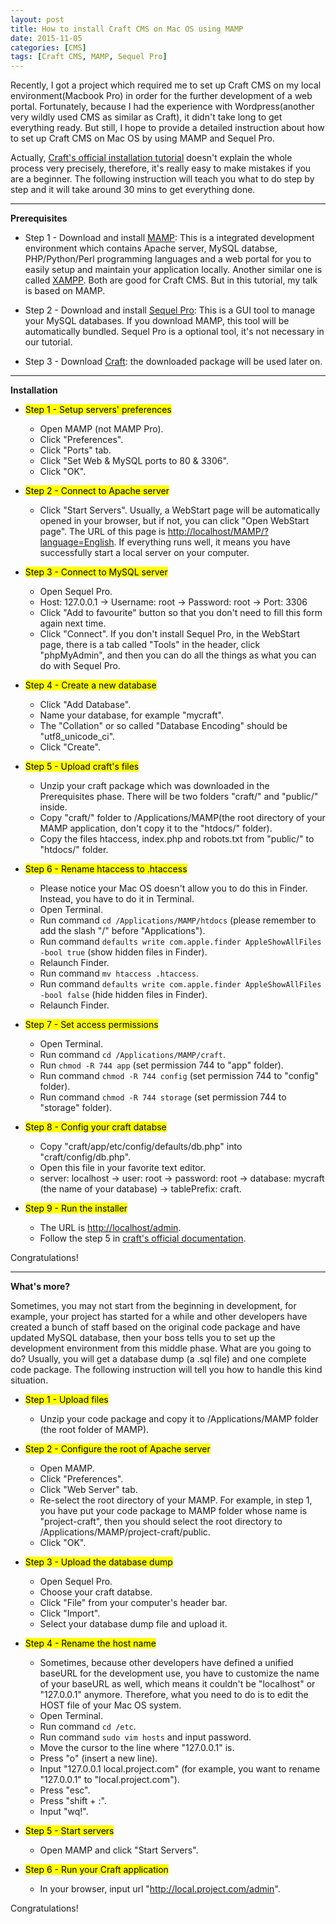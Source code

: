 ```yaml
---
layout: post
title: How to install Craft CMS on Mac OS using MAMP
date: 2015-11-05
categories: [CMS]
tags: [Craft CMS, MAMP, Sequel Pro]
---
```


Recently, I got a project which required me to set up Craft CMS on my local environment(Macbook Pro) in order for the further development of a web portal. Fortunately, because I had the experience with Wordpress(another very wildly used CMS as similar as Craft), it didn't take long to get everything ready. But still, I hope to provide a detailed instruction about how to set up Craft CMS on Mac OS by using MAMP and Sequel Pro.

Actually, [Craft's official installation tutorial](http://buildwithcraft.com/docs/installing) doesn't explain the whole process very precisely, therefore, it's really easy to make mistakes if you are a beginner. The following instruction will teach you what to do step by step and it will take around 30 mins to get everything done.

<hr>

**Prerequisites**

* Step 1 - Download and install [MAMP](https://www.mamp.info/en/): This is a integrated development environment which contains Apache server, MySQL databse, PHP/Python/Perl programming languages and a web portal for you to easily setup and maintain your application locally. Another similar one is called [XAMPP](https://www.apachefriends.org/zh_cn/index.html). Both are good for Craft CMS. But in this tutorial, my talk is based on MAMP.

* Step 2 - Download and install [Sequel Pro](http://www.sequelpro.com/): This is a GUI tool to manage your MySQL databases. If you download MAMP, this tool will be automatically bundled. Sequel Pro is a optional tool, it's not necessary in our tutorial.

* Step 3 - Download [Craft](http://buildwithcraft.com/): the downloaded package will be used later on.

<hr>

**Installation**

* <mark>Step 1 - Setup servers' preferences</mark>
	* Open MAMP (not MAMP Pro).
	* Click "Preferences".
	* Click "Ports" tab.
	* Click "Set Web & MySQL ports to 80 & 3306".
	* Click "OK".

* <mark>Step 2 - Connect to Apache server</mark> 
	* Click "Start Servers". Usually, a WebStart page will be automatically opened in your browser, but if not, you can click "Open WebStart page". The URL of this page is [http://localhost/MAMP/?language=English](http://localhost/MAMP/?language=English). If everything runs well, it means you have successfully start a local server on your computer. 

* <mark>Step 3 - Connect to MySQL server</mark> 
	* Open Sequel Pro.
	* Host: 127.0.0.1 -> Username: root -> Password: root -> Port: 3306
	* Click "Add to favourite" button so that you don't need to fill this form again next time.
	* Click "Connect". If you don't install Sequel Pro, in the WebStart page, there is a tab called "Tools" in the header, click "phpMyAdmin", and then you can do all the things as what you can do with Sequel Pro. 

* <mark>Step 4 - Create a new database</mark> 
	* Click "Add Database".
	* Name your database, for example "mycraft".
	* The "Collation" or so called "Database Encoding" should be "utf8_unicode_ci".
	* Click "Create".

* <mark>Step 5 - Upload craft's files</mark> 
	* Unzip your craft package which was downloaded in the Prerequisites phase. There will be two folders "craft/" and "public/" inside.
	* Copy "craft/" folder to /Applications/MAMP(the root directory of your MAMP application, don't copy it to the "htdocs/" folder).
	* Copy the files htaccess, index.php and robots.txt from "public/" to "htdocs/" folder.

* <mark>Step 6 - Rename htaccess to .htaccess</mark> 
	* Please notice your Mac OS doesn't allow you to do this in Finder. Instead, you have to do it in Terminal. 
	* Open Terminal.
	* Run command `cd /Applications/MAMP/htdocs` (please remember to add the slash "/" before "Applications").
	* Run command `defaults write com.apple.finder AppleShowAllFiles -bool true` (show hidden files in Finder).
	* Relaunch Finder.
	* Run command `mv htaccess .htaccess`.
	* Run command `defaults write com.apple.finder AppleShowAllFiles -bool false` (hide hidden files in Finder).
	* Relaunch Finder.

* <mark>Step 7 - Set access permissions</mark> 
	* Open Terminal.
	* Run command `cd /Applications/MAMP/craft`.
	* Run `chmod -R 744 app` (set permission 744 to "app" folder).
	* Run command `chmod -R 744 config` (set permission 744 to "config" folder).
	* Run command `chmod -R 744 storage` (set permission 744 to "storage" folder).

* <mark>Step 8 - Config your craft databse</mark> 
	* Copy "craft/app/etc/config/defaults/db.php" into "craft/config/db.php".
	* Open this file in your favorite text editor.
	* server: localhost -> user: root -> password: root -> database: mycraft (the name of your database) -> tablePrefix: craft.

* <mark>Step 9 - Run the installer</mark> 
	* The URL is [http://localhost/admin](http://localhost/admin).
	* Follow the step 5 in [craft's official documentation](http://buildwithcraft.com/docs/installing).

Congratulations! 

<hr>

**What's more?**

Sometimes, you may not start from the beginning in development, for example, your project has started for a while and other developers have created a bunch of staff based on the original code package and have updated MySQL database, then your boss tells you to set up the development environment from this middle phase. What are you going to do? Usually, you will get a database dump (a .sql file) and one complete code package. The following instruction will tell you how to handle this kind situation.

* <mark>Step 1 - Upload files</mark> 
	* Unzip your code package and copy it to /Applications/MAMP folder (the root folder of MAMP).

* <mark>Step 2 - Configure the root of Apache server</mark> 
	* Open MAMP.
	* Click "Preferences".
	* Click "Web Server" tab.
	* Re-select the root directory of your MAMP. For example, in step 1, you have put your code package to MAMP folder whose name is "project-craft", then you should select the root directory to /Applications/MAMP/project-craft/public.
	* Click "OK".

* <mark>Step 3 - Upload the database dump</mark> 
	* Open Sequel Pro.
	* Choose your craft databse.
	* Click "File" from your computer's header bar.
	* Click "Import".
	* Select your database dump file and upload it.

* <mark>Step 4 - Rename the host name</mark> 
	* Sometimes, because other developers have defined a unified baseURL for the development use, you have to customize the name of your baseURL as well, which means it couldn't be "localhost" or "127.0.0.1" anymore. Therefore, what you need to do is to edit the HOST file of your Mac OS system. 
	* Open Terminal.
	* Run command `cd /etc`.
	* Run command `sudo vim hosts` and input password.
	* Move the cursor to the line where "127.0.0.1" is.
	* Press "o" (insert a new line).
	* Input "127.0.0.1    local.project.com" (for example, you want to rename "127.0.0.1" to "local.project.com").
	* Press "esc".
	* Press "shift + :".
	* Input "wq!". 

* <mark>Step 5 - Start servers</mark> 
	* Open MAMP and click "Start Servers". 

* <mark>Step 6 - Run your Craft application</mark> 
	* In your browser, input url "http://local.project.com/admin".

Congratulations! 




